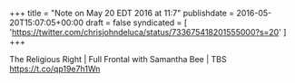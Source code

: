 +++
title = "Note on May 20 EDT 2016 at 11:7"
publishdate = 2016-05-20T15:07:05+00:00
draft = false
syndicated = [ 'https://twitter.com/chrisjohndeluca/status/733675418201555000?s=20' ]
+++

The Religious Right | Full Frontal with Samantha Bee | TBS https://t.co/qp19e7h1Wn
